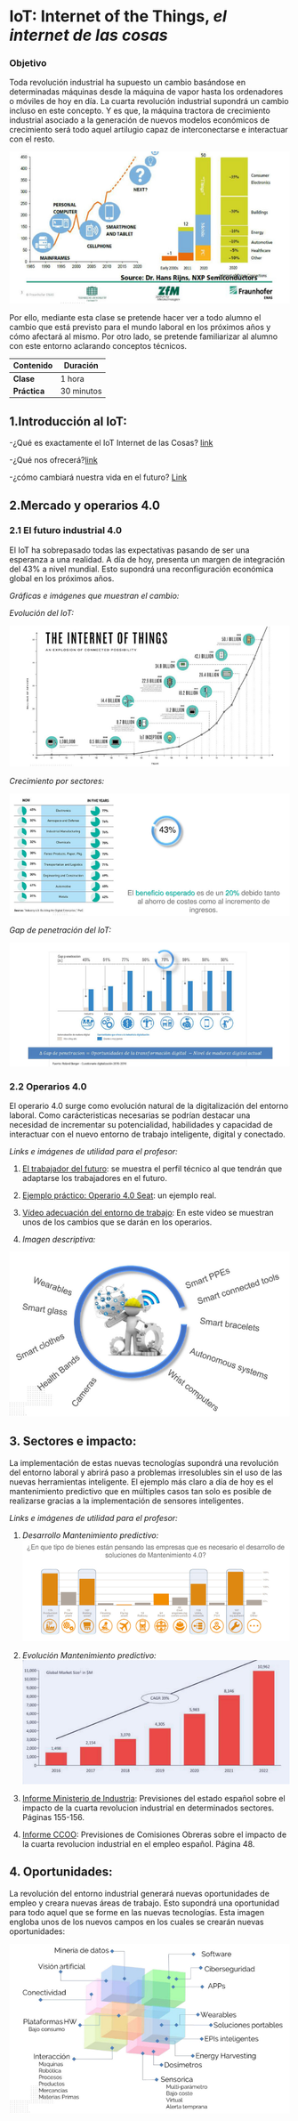 # IoT: Internet of the Things, *el internet de las cosas*

### Objetivo

Toda revolución industrial ha supuesto un cambio basándose en determinadas máquinas desde la máquina de vapor hasta los ordenadores o móviles de hoy en día. La cuarta revolución industrial supondrá un cambio incluso en este concepto. Y es que, la máquina tractora de crecimiento industrial asociado a la generación de nuevos modelos económicos de crecimiento será todo aquel artilugio capaz de interconectarse e interactuar con el resto.

![alt text](IoT%20inicio.PNG)

Por ello, mediante esta clase se pretende hacer ver a todo alumno el cambio que está previsto para el mundo laboral en los próximos años y cómo afectará al mismo. Por otro lado, se pretende familiarizar al alumno con este entorno aclarando conceptos técnicos.

| Contenido | Duración |
| ----- | ----- |
| **Clase** | 1 hora |
| **Práctica** | 30 minutos |

## 1.Introducción al IoT:

-¿Qué es exactamente el IoT Internet de las Cosas? [link](https://www.domodesk.com/221-a-fondo-que-es-iot-el-internet-de-las-cosas.html)

-¿Qué nos ofrecerá?[link](https://www.domodesk.com/221-a-fondo-que-es-iot-el-internet-de-las-cosas.html)

-¿cómo cambiará nuestra vida en el futuro? [Link](https://hipertextual.com/2015/06/internet-of-things)

## 2.Mercado y operarios 4.0
### 2.1 El futuro industrial 4.0

El IoT ha sobrepasado todas las expectativas pasando de ser una esperanza a una realidad. A día de hoy, presenta un margen de integración del 43% a nivel mundial. Esto supondrá una reconfiguración económica global en los próximos años.

*Gráficas e imágenes que muestran el cambio:*

*Evolución del IoT:*

![alt text](Crecimiento_IoT.PNG)

*Crecimiento por sectores:*

![alt text](Sectores_IoT.PNG)

*Gap de penetración del IoT:*

![alt text](Gap_de_Penetracion.PNG)

### 2.2	Operarios 4.0

El operario 4.0 surge como evolución natural de la digitalización del entorno laboral. Como carácteristicas necesarias se podrían destacar una necesidad de incrementar su potencialidad, habilidades y capacidad de interactuar con el nuevo entorno de trabajo inteligente, digital y conectado.

*Links e imágenes de utilidad para el profesor:*

1. [El trabajador del futuro](https://www.negociosennavarra.com/trabajador-del-futuro-la-industria-4-0/): se muestra el perfil técnico al que tendrán que adaptarse los trabajadores en el futuro.

2. [Ejemplo práctico: Operario 4.0 Seat](https://www.europapress.es/motor/coches-00640/noticia-seat-presenta-concepto-operario-conectado-ii-congreso-industria-conectada-40-20180926191128.html): un ejemplo real.

3. [Vídeo adecuación del entorno de trabajo](https://www.youtube.com/watch?time_continue=50&v=mBNBELPMuXU): En este video se muestran unos de los cambios que se darán en los operarios.

4. *Imagen descriptiva:*

![alt text](Herramientas_Operarios_4.0.PNG)

## 3. Sectores e impacto:

La implementación de estas nuevas tecnologías supondrá una revolución del entorno laboral y abrirá paso a problemas irresolubles sin el uso de las nuevas herramientas inteligente. El ejemplo más claro a día de hoy es el mantenimiento predictivo que en múltiples casos tan solo es posible de realizarse gracias a la implementación de sensores inteligentes.

*Links e imágenes de utilidad para el profesor:*

1. *Desarrollo Mantenimiento predictivo:*
![alt text](Mantenimiento_Predictivo.PNG)

2. *Evolución Mantenimiento predictivo:*
![alt text](Evolucion_mantenimiento_predictivo.PNG)

3. [Informe Ministerio de Industria](https://www.mincotur.gob.es/Publicaciones/Publicacionesperiodicas/EconomiaIndustrial/RevistaEconomiaIndustrial/406/BLANCO,%20FONTRODONA%20Y%20POVEDA.pdf): Previsiones del estado español sobre el impacto de la cuarta revolucion industrial en determinados sectores. Páginas 155-156.

4. [Informe CCOO](http://www.industria.ccoo.es/4290fc51a3697f785ba14fce86528e10000060.pdf): Previsiones de Comisiones Obreras sobre el impacto de la cuarta revolucion industrial en el empleo español. Página 48.


## 4. Oportunidades:

La revolución del entorno industrial generará nuevas oportunidades de empleo y creara nuevas áreas de trabajo. Esto supondrá una oportunidad para todo aquel que se forme en las nuevas tecnologías. Esta imagen engloba unos de los nuevos campos en los cuales se crearán nuevas oportunidades:

![alt text](Oportunidades_IoT.PNG)

